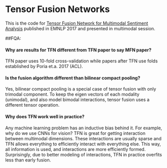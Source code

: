 # Tensor Fusion Networks

This is the code for [Tensor Fusion Network for Multimodal Sentiment Analysis](http://aclweb.org/anthology/D17-1115) published in EMNLP 2017 and presented in multimodal session. 

##FQA: 

#### Why are results  for TFN  different from TFN paper to say MFN paper?

TFN paper uses 10-fold cross-validation while papers after TFN use folds established by Poria et.a. 2017 (ACL). 

#### Is the fusion algorithm different than bilinear compact pooling?

Yes, bilinear compact pooling is a special case of tensor fusion with only trimodal component. To keep the eigen vectors of each modality (unimodal), and also model bimodal interactions, tensor fusion uses a different tensor operation.

#### Why does TFN work well in practice?

Any machine learning problem has an inductive bias behind it. For example, why do we use CNNs for vision? TFN is great for getting interaction between multimodal dimensions. These interactions are usually sparse and TFN allows everything to efficiently interact with everything else. This way, all information is used, and interactions are more efficiently formed. Surprisingly, due to better modeling of interactions, TFN in practice overfits less than early fusion.
